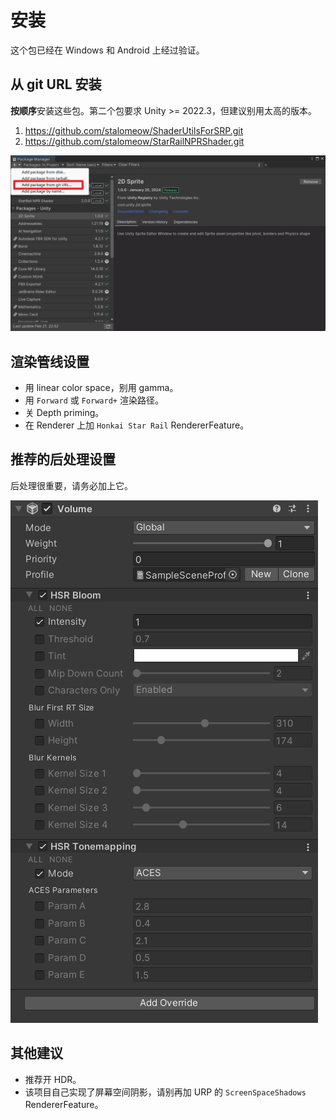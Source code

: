 # 安装

这个包已经在 Windows 和 Android 上经过验证。

## 从 git URL 安装

**按顺序**安装这些包。第二个包要求 Unity >= 2022.3，但建议别用太高的版本。

1. https://github.com/stalomeow/ShaderUtilsForSRP.git
2. https://github.com/stalomeow/StarRailNPRShader.git

![安装](../_img/install.png)

## 渲染管线设置

- 用 linear color space，别用 gamma。
- 用 `Forward` 或 `Forward+` 渲染路径。
- 关 Depth priming。
- 在 Renderer 上加 `Honkai Star Rail` RendererFeature。

## 推荐的后处理设置

后处理很重要，请务必加上它。

![后处理设置](../_img/postprocessing.png)

## 其他建议

- 推荐开 HDR。
- 该项目自己实现了屏幕空间阴影，请别再加 URP 的 `ScreenSpaceShadows` RendererFeature。
